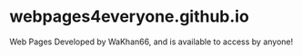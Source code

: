# webpages4everyone.github.io
Web Pages Developed by WaKhan66, and is available to access by anyone! 
